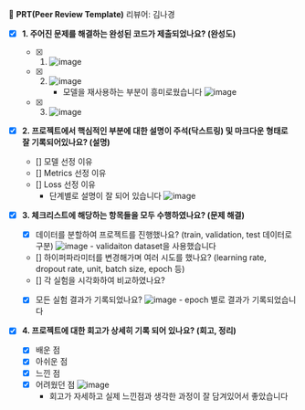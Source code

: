 🔑 **PRT(Peer Review Template)**
리뷰어: 김나경

- [x] **1. 주어진 문제를 해결하는 완성된 코드가 제출되었나요? (완성도)**
  - [x] 1.
        ![image](https://github.com/user-attachments/assets/479fa362-3b43-4d4b-8dcb-68f0b12c2222)

  - [x] 2.
        ![image](https://github.com/user-attachments/assets/224ef623-ff00-4876-aea8-9a1632b74462)
        - 모델을 재사용하는 부분이 흥미로웠습니다
        ![image](https://github.com/user-attachments/assets/62df6d8b-5b12-45c4-b516-f36497518e35)


  - [x] 3.
        ![image](https://github.com/user-attachments/assets/06ff7762-555e-486f-91f8-246beae54223)

- [x] **2. 프로젝트에서 핵심적인 부분에 대한 설명이 주석(닥스트링) 및 마크다운 형태로 잘 기록되어있나요? (설명)**

  - [] 모델 선정 이유
  - [] Metrics 선정 이유
  - [] Loss 선정 이유
    - 단계별로 설명이 잘 되어 있습니다
      ![image](https://github.com/user-attachments/assets/dd127d3f-d957-44ca-8f6c-fc78d4f36d81)
 

- [x] **3. 체크리스트에 해당하는 항목들을 모두 수행하였나요? (문제 해결)**

  - [x] 데이터를 분할하여 프로젝트를 진행했나요? (train, validation, test 데이터로 구분)
        ![image](https://github.com/user-attachments/assets/b073bf45-e2c1-4439-b8cc-b17b65ee82bd)
        - validaiton dataset을 사용했습니다

  - [] 하이퍼파라미터를 변경해가며 여러 시도를 했나요? (learning rate, dropout rate, unit, batch size, epoch 등)
  - [] 각 실험을 시각화하여 비교하였나요?
  - [x] 모든 실험 결과가 기록되었나요?
        ![image](https://github.com/user-attachments/assets/c80552e0-ac88-4d82-91c2-57b7bf986089)
        - epoch 별로 결과가 기록되었습니다  


- [x] **4. 프로젝트에 대한 회고가 상세히 기록 되어 있나요? (회고, 정리)**
  - [x] 배운 점
  - [x] 아쉬운 점
  - [x] 느낀 점
  - [x] 어려웠던 점
    ![image](https://github.com/user-attachments/assets/3fb70b7f-34cd-42d3-9630-235c18346a31)
    - 회고가 자세하고 실제 느낀점과 생각한 과정이 잘 담겨있어서 좋았습니다
